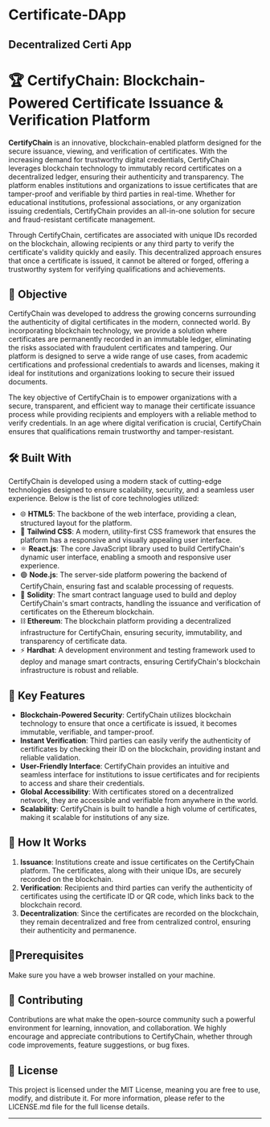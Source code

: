 # Certificate-DApp
Decentralized Certi App
---

# 🏆 CertifyChain: Blockchain-Powered Certificate Issuance & Verification Platform

**CertifyChain** is an innovative, blockchain-enabled platform designed for the secure issuance, viewing, and verification of certificates. With the increasing demand for trustworthy digital credentials, CertifyChain leverages blockchain technology to immutably record certificates on a decentralized ledger, ensuring their authenticity and transparency. The platform enables institutions and organizations to issue certificates that are tamper-proof and verifiable by third parties in real-time. Whether for educational institutions, professional associations, or any organization issuing credentials, CertifyChain provides an all-in-one solution for secure and fraud-resistant certificate management.

Through CertifyChain, certificates are associated with unique IDs recorded on the blockchain, allowing recipients or any third party to verify the certificate's validity quickly and easily. This decentralized approach ensures that once a certificate is issued, it cannot be altered or forged, offering a trustworthy system for verifying qualifications and achievements.

## 🎯 Objective

CertifyChain was developed to address the growing concerns surrounding the authenticity of digital certificates in the modern, connected world. By incorporating blockchain technology, we provide a solution where certificates are permanently recorded in an immutable ledger, eliminating the risks associated with fraudulent certificates and tampering. Our platform is designed to serve a wide range of use cases, from academic certifications and professional credentials to awards and licenses, making it ideal for institutions and organizations looking to secure their issued documents.

The key objective of CertifyChain is to empower organizations with a secure, transparent, and efficient way to manage their certificate issuance process while providing recipients and employers with a reliable method to verify credentials. In an age where digital verification is crucial, CertifyChain ensures that qualifications remain trustworthy and tamper-resistant.

## 🛠️ Built With

CertifyChain is developed using a modern stack of cutting-edge technologies designed to ensure scalability, security, and a seamless user experience. Below is the list of core technologies utilized:

  - 🌐 **HTML5**: The backbone of the web interface, providing a clean, structured layout for the platform.
  - 🎨 **Tailwind CSS**: A modern, utility-first CSS framework that ensures the platform has a responsive and visually appealing user interface.
  - ⚛️ **React.js**: The core JavaScript library used to build CertifyChain's dynamic user interface, enabling a smooth and responsive user experience.
  - 🟢 **Node.js**: The server-side platform powering the backend of CertifyChain, ensuring fast and scalable processing of requests.
  - 🔐 **Solidity**: The smart contract language used to build and deploy CertifyChain's smart contracts, handling the issuance and verification of certificates on the Ethereum blockchain.
  - ⛓️ **Ethereum**: The blockchain platform providing a decentralized infrastructure for CertifyChain, ensuring security, immutability, and transparency of certificate data.
  - ⚡ **Hardhat**: A development environment and testing framework used to deploy and manage smart contracts, ensuring CertifyChain's blockchain infrastructure is robust and reliable.

## 🔑 Key Features

- **Blockchain-Powered Security**: CertifyChain utilizes blockchain technology to ensure that once a certificate is issued, it becomes immutable, verifiable, and tamper-proof.
- **Instant Verification**: Third parties can easily verify the authenticity of certificates by checking their ID on the blockchain, providing instant and reliable validation.
- **User-Friendly Interface**: CertifyChain provides an intuitive and seamless interface for institutions to issue certificates and for recipients to access and share their credentials.
- **Global Accessibility**: With certificates stored on a decentralized network, they are accessible and verifiable from anywhere in the world.
- **Scalability**: CertifyChain is built to handle a high volume of certificates, making it scalable for institutions of any size.

## 🚀 How It Works

1. **Issuance**: Institutions create and issue certificates on the CertifyChain platform. The certificates, along with their unique IDs, are securely recorded on the blockchain.
2. **Verification**: Recipients and third parties can verify the authenticity of certificates using the certificate ID or QR code, which links back to the blockchain record.
3. **Decentralization**: Since the certificates are recorded on the blockchain, they remain decentralized and free from centralized control, ensuring their authenticity and permanence.

## 📝Prerequisites
Make sure you have a web browser installed on your machine.

## 🤝 Contributing

Contributions are what make the open-source community such a powerful environment for learning, innovation, and collaboration. We highly encourage and appreciate contributions to CertifyChain, whether through code improvements, feature suggestions, or bug fixes.



## 📄 License

This project is licensed under the MIT License, meaning you are free to use, modify, and distribute it. For more information, please refer to the LICENSE.md file for the full license details.

---

